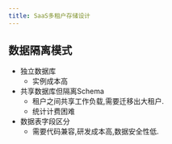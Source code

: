 ```yaml
---
title: SaaS多租户存储设计
---
```


## 数据隔离模式

- 独立数据库
  - 实例成本高
- 共享数据库但隔离Schema 
  - 租户之间共享工作负载,需要迁移出大租户.
  - 统计计费困难
- 数据表字段区分
  - 需要代码兼容,研发成本高,数据安全性低.
